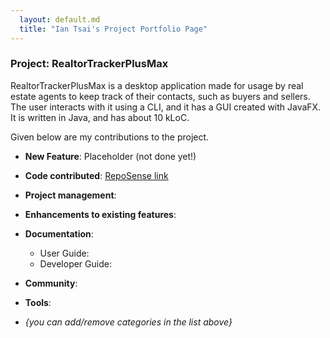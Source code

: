 ```yaml
---
  layout: default.md
  title: "Ian Tsai's Project Portfolio Page"
---
```


### Project: RealtorTrackerPlusMax

RealtorTrackerPlusMax is a desktop application made for usage by real estate agents to keep track of their
contacts, such as buyers and sellers.
The user interacts with it using a CLI, and it has a GUI created with JavaFX. It is written in Java,
and has about 10 kLoC.

Given below are my contributions to the project.

* **New Feature**: Placeholder (not done yet!)
* **Code contributed**: [RepoSense link]()

* **Project management**:
* **Enhancements to existing features**:

* **Documentation**:
    * User Guide:
    * Developer Guide:

* **Community**:
* **Tools**:

* _{you can add/remove categories in the list above}_
